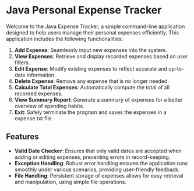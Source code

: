 # Java Personal Expense Tracker  

Welcome to the Java Expense Tracker, a simple command-line application designed to help users manage their personal expenses efficiently. This application includes the following functionalities: 

1. **Add Expense**: Seamlessly input new expenses into the system. 
2. **View Expenses**: Retrieve and display recorded expenses based on user filters. 
3. **Edit Expense**: Modify existing expenses to reflect accurate and up-to-date information. 
4. **Delete Expense**: Remove any expense that is no longer needed. 
5. **Calculate Total Expenses**: Automatically compute the total of all recorded expenses. 
6. **View Summary Report**: Generate a summary of expenses for a better overview of spending habits. 
7. **Exit**: Safely terminate the program and saves the expenses in a expense.txt file. 

## Features  

- **Valid Date Checker**: Ensures that only valid dates are accepted when adding or editing expenses, preventing errors in record-keeping.
- **Exception Handling**: Robust error handling ensures the application runs smoothly under various scenarios, providing user-friendly feedback. 
- **File Handling**: Persistent storage of expenses allows for easy retrieval and manipulation, using simple file operations. 
